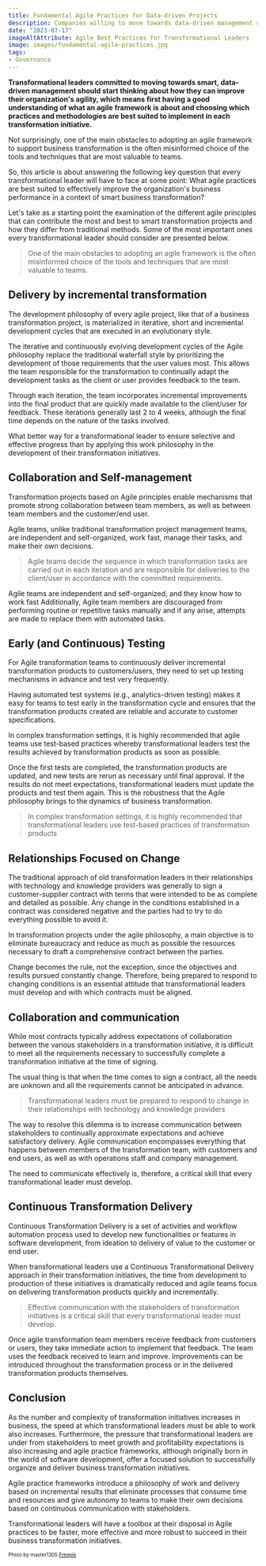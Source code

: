 ```yaml
---
title: Fundamental Agile Practices for Data-driven Projects
description: Companies willing to move towards data-driven management should start to think about improving their agility, which means having a good understanding of what an Agile framework is about and choosing which Agile practices and methodologies are best suited to be implemented in their data projects.
date: "2023-07-17"
imageAltAttribute: Agile Best Practices for Transformational Leaders
image: images/fundamental-agile-practices.jpg
tags:
- Governance
---
```


**Transformational leaders committed to moving towards smart, data-driven management should start thinking about how they can improve their organization's agility, which means first having a good understanding of what an agile framework is about and choosing which practices and methodologies are best suited to implement in each transformation initiative.**

Not surprisingly, one of the main obstacles to adopting an agile framework to support business transformation is the often misinformed choice of the tools and techniques that are most valuable to teams.

So, this article is about answering the following key question that every transformational leader will have to face at some point: What agile practices are best suited to effectively improve the organization's business performance in a context of smart business transformation?

Let's take as a starting point the examination of the different agile principles that can contribute the most and best to smart transformation projects and how they differ from traditional methods. Some of the most important ones every transformational leader should consider are presented below.

> One of the main obstacles to adopting an agile framework is the often misinformed choice of the tools and techniques that are most valuable to teams.

## Delivery by incremental transformation

The development philosophy of every agile project, like that of a business transformation project, is materialized in iterative, short and incremental development cycles that are executed in an evolutionary style.

The iterative and continuously evolving development cycles of the Agile philosophy replace the traditional waterfall style by prioritizing the development of those requirements that the user values most. This allows the team responsible for the transformation to continually adapt the development tasks as the client or user provides feedback to the team.

Through each iteration, the team incorporates incremental improvements into the final product that are quickly made available to the client/user for feedback. These iterations generally last 2 to 4 weeks, although the final time depends on the nature of the tasks involved.

What better way for a transformational leader to ensure selective and effective progress than by applying this work philosophy in the development of their transformation initiatives.

## Collaboration and Self-management

Transformation projects based on Agile principles enable mechanisms that promote strong collaboration between team members, as well as between team members and the customer/end user.

Agile teams, unlike traditional transformation project management teams, are independent and self-organized, work fast, manage their tasks, and make their own decisions.

> Agile teams decide the sequence in which transformation tasks are carried out in each iteration and are responsible for deliveries to the client/user in accordance with the committed requirements.

Agile teams are independent and self-organized, and they know how to work fast Additionally, Agile team members are discouraged from performing routine or repetitive tasks manually and if any arise, attempts are made to replace them with automated tasks.

## Early (and Continuous) Testing

For Agile transformation teams to continuously deliver incremental transformation products to customers/users, they need to set up testing mechanisms in advance and test very frequently.

Having automated test systems (e.g., analytics-driven testing) makes it easy for teams to test early in the transformation cycle and ensures that the transformation products created are reliable and accurate to customer specifications.

In complex transformation settings, it is highly recommended that agile teams use test-based practices whereby transformational leaders test the results achieved by transformation products as soon as possible.

Once the first tests are completed, the transformation products are updated, and new tests are rerun as necessary until final approval. If the results do not meet expectations, transformational leaders must update the products and test them again. This is the robustness that the Agile philosophy brings to the dynamics of business transformation.

> In complex transformation settings, it is highly recommended that transformational leaders use test-based practices of transformation products

## Relationships Focused on Change

The traditional approach of old transformation leaders in their relationships with technology and knowledge providers was generally to sign a customer-supplier contract with terms that were intended to be as complete and detailed as possible. Any change in the conditions established in a contract was considered negative and the parties had to try to do everything possible to avoid it.

In transformation projects under the agile philosophy, a main objective is to eliminate bureaucracy and reduce as much as possible the resources necessary to draft a comprehensive contract between the parties.

Change becomes the rule, not the exception, since the objectives and results pursued constantly change. Therefore, being prepared to respond to changing conditions is an essential attitude that transformational leaders must develop and with which contracts must be aligned.

## Collaboration and communication

While most contracts typically address expectations of collaboration between the various stakeholders in a transformation initiative, it is difficult to meet all the requirements necessary to successfully complete a transformation initiative at the time of signing.

The usual thing is that when the time comes to sign a contract, all the needs are unknown and all the requirements cannot be anticipated in advance.

> Transformational leaders must be prepared to respond to change in their relationships with technology and knowledge providers

The way to resolve this dilemma is to increase communication between stakeholders to continually approximate expectations and achieve satisfactory delivery. Agile communication encompasses everything that happens between members of the transformation team, with customers and end users, as well as with operations staff and company management.

The need to communicate effectively is, therefore, a critical skill that every transformational leader must develop.

## Continuous Transformation Delivery

Continuous Transformation Delivery is a set of activities and workflow automation process used to develop new functionalities or features in software development, from ideation to delivery of value to the customer or end user.

When transformational leaders use a Continuous Transformational Delivery approach in their transformation initiatives, the time from development to production of these initiatives is dramatically reduced and agile teams focus on delivering transformation products quickly and incrementally.

> Effective communication with the stakeholders of transformation initiatives is a critical skill that every transformational leader must develop.

Once agile transformation team members receive feedback from customers or users, they take immediate action to implement that feedback. The team uses the feedback received to learn and improve. Improvements can be introduced throughout the transformation process or in the delivered transformation products themselves.

## Conclusion

As the number and complexity of transformation initiatives increases in business, the speed at which transformational leaders must be able to work also increases. Furthermore, the pressure that transformational leaders are under from stakeholders to meet growth and profitability expectations is also increasing and agile practice frameworks, although originally born in the world of software development, offer a focused solution to successfully organize and deliver business transformation initiatives.

Agile practice frameworks introduce a philosophy of work and delivery based on incremental results that eliminate processes that consume time and resources and give autonomy to teams to make their own decisions based on continuous communication with stakeholders.

Transformational leaders will have a toolbox at their disposal in Agile practices to be faster, more effective and more robust to succeed in their business transformation initiatives.

<p style= "font-size:10px;">Photo by master1305 <a href="https://www.freepik.es/foto-gratis/equipo-sentado-detras-escritorio-revisando-informes-hablando-vista-superior_12727164.htm#query=team%20communication&position=42&from_view=search&track=ais#position=42&query=team%20communication" target="_blank">Freepik</a></p>
